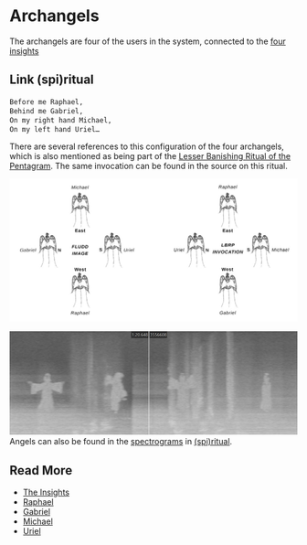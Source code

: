 # Archangels

The archangels are four of the users in the system, connected to the 
[four insights](../lore/insights)

## Link (spi)ritual

```
Before me Raphael,
Behind me Gabriel,
On my right hand Michael,
On my left hand Uriel…
```

There are several references to this configuration of the four archangels, which is 
also mentioned as being part of the 
[Lesser Banishing Ritual of the Pentagram](https://www.futureconscience.com/before-me-raphael-sacred-magic-and-the-four-archangels/). 
The same invocation can be found in the source on this ritual.

![img_1.png](../../Resources/archangels/archangels-lbrp.png)

![](../../Resources/spectrograms/spectrogram-archangels.png)
Angels can also be found in the [spectrograms](../music/spectrograms) in 
[(spi)ritual](../music/song-spiritual).

## Read More

- [The Insights](../lore/insights)
- [Raphael](raphael)
- [Gabriel](gabriel)
- [Michael](michael)
- [Uriel](uriel)